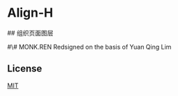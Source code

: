 # Align-H
\#\# 
组织页面图层


\#\\#
MONK.REN Redsigned on the basis of Yuan Qing Lim


## License

[MIT][1]

[1]:	/LICENSE.md